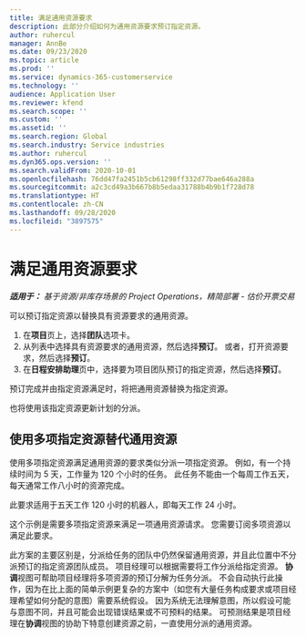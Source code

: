 ```yaml
---
title: 满足通用资源要求
description: 此部分介绍如何为通用资源要求预订指定资源。
author: ruhercul
manager: AnnBe
ms.date: 09/23/2020
ms.topic: article
ms.prod: ''
ms.service: dynamics-365-customerservice
ms.technology: ''
audience: Application User
ms.reviewer: kfend
ms.search.scope: ''
ms.custom: ''
ms.assetid: ''
ms.search.region: Global
ms.search.industry: Service industries
ms.author: ruhercul
ms.dyn365.ops.version: ''
ms.search.validFrom: 2020-10-01
ms.openlocfilehash: 76dd47fa2451b5cb61298ff332d77bae646a288a
ms.sourcegitcommit: a2c3cd49a3b667b8b5edaa31788b4b9b1f728d78
ms.translationtype: HT
ms.contentlocale: zh-CN
ms.lasthandoff: 09/28/2020
ms.locfileid: "3897575"
---
```

# <a name="generic-resource-requirement-fulfillment"></a>满足通用资源要求

_**适用于：** 基于资源/非库存场景的 Project Operations，精简部署 - 估价开票交易_

可以预订指定资源以替换具有资源要求的通用资源。

1. 在**项目**页上，选择**团队**选项卡。
2. 从列表中选择具有资源要求的通用资源，然后选择**预订**。 或者，打开资源要求，然后选择**预订**。
3. 在**日程安排助理**页中，选择要为项目团队预订的指定资源，然后选择**预订**。

预订完成并由指定资源满足时，将把通用资源替换为指定资源。

也将使用该指定资源更新计划的分派。

## <a name="fulfill-a-generic-resource-with-multiple-named-resources"></a>使用多项指定资源替代通用资源
使用多项指定资源满足通用资源的要求类似分派一项指定资源。 例如，有一个持续时间为 5 天，工作量为 120 个小时的任务。 此任务不能由一个每周工作五天，每天通常工作八小时的资源完成。 

此要求适用于五天工作 120 小时的机器人，即每天工作 24 小时。

这个示例是需要多项指定资源来满足一项通用资源请求。 您需要订阅多项资源以满足此要求。

此方案的主要区别是，分派给任务的团队中仍然保留通用资源，并且此位置中不分派预订的指定资源团队成员。 项目经理可以根据需要将工作分派给指定资源。 **协调**视图可帮助项目经理将多项资源的预订分解为任务分派。 不会自动执行此操作，因为在比上面的简单示例更复杂的方案中（如您有大量任务构成要求或项目经理希望如何分配的意图）需要系统假设。 因为系统无法理解意图，所以假设可能与意图不同，并且可能会出现错误结果或不可预料的结果。 可预测结果是项目经理在**协调**视图的协助下特意创建资源之前，一直使用分派的通用资源。



